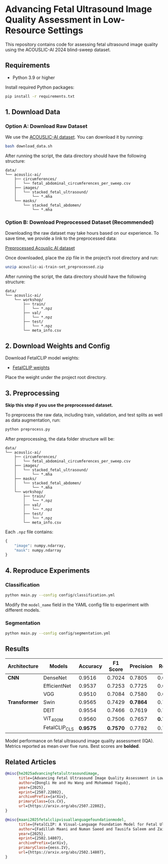 # Advancing Fetal Ultrasound Image Quality Assessment in Low-Resource Settings

This repository contains code for assessing fetal ultrasound image quality using the ACOUSLIC-AI 2024 blind-sweep dataset.


## Requirements

- Python 3.9 or higher

Install required Python packages:

```bash
pip install -r requirements.txt
```


## 1. Download Data

### Option A: Download Raw Dataset

We use the [ACOUSLIC-AI dataset](https://zenodo.org/records/12697994). You can download it by running:

```sh
bash download_data.sh
```

After running the script, the data directory should have the following structure:

```
data/
└── acouslic-ai/
    ├── circumferences/
    │   └── fetal_abdominal_circumferences_per_sweep.csv
    ├── images/
    │   └── stacked_fetal_ultrasound/
    │       └── *.mha
    └── masks/
        └── stacked_fetal_abdomen/
            └── *.mha
```

### Option B: Download Preprocessed Dataset (Recommended)
Downloading the raw dataset may take hours based on our experience. To save time, we provide a link to the preprocessed data:

[Preprocessed Acouslic AI dataset](https://mbzuaiac-my.sharepoint.com/:u:/g/personal/dongli_he_mbzuai_ac_ae/ERaJuil1b-pFqjfykMSb_oUB1lvFmLc_UGtA3pFqmCwHSQ?e=dOhbTA)

Once downloaded, place the zip file in the project’s root directory and run:

```bash
unzip acouslic-ai-train-set_preprocessed.zip
```

After running the script, the data directory should have the following structure:

```
data/
└── acouslic-ai/
    └── workshop/
        ├── train/
        │   └── *.npz
        ├── val/
        │   └── *.npz
        ├── test/
        │   └── *.npz
        └── meta_info.csv
```

## 2. Download Weights and Config

Download FetalCLIP model weights:

- [FetalCLIP weights](https://mbzuaiac-my.sharepoint.com/:f:/g/personal/fadillah_maani_mbzuai_ac_ae/EspGREsyuOtEpxt36RoEUBoB6jtlsvPeoiDTBC1qX8WdZQ?e=uAbuyv)

Place the weight under the project root directory.

## 3. Preprocessing

**Skip this step if you use the preprocessed dataset.**

To preprocess the raw data, including train, validation, and test splits as well as data augmentation, run:

```bash
python preprocess.py
```

After preprocessing, the data folder structure will be:

```
data/
└── acouslic-ai/
    ├── circumferences/
    │   └── fetal_abdominal_circumferences_per_sweep.csv
    ├── images/
    │   └── stacked_fetal_ultrasound/
    │       └── *.mha
    ├── masks/
    │   └── stacked_fetal_abdomen/
    │       └── *.mha
    └── workshop/
        ├── train/
        │   └── *.npz
        ├── val/
        │   └── *.npz
        ├── test/
        │   └── *.npz
        └── meta_info.csv
```


Each `.npz` file contains:

```python
{
    "image": numpy.ndarray,
    "mask": numpy.ndarray
}
```

## 4. Reproduce Experiments

### Classification

```bash
python main.py --config config/classification.yml
```

Modify the `model_name` field in the YAML config file to experiment with different models.

### Segmentation

```bash
python main.py --config config/segmentation.yml
```

## Results
| Architecture    | Models                  | Accuracy    | F1 Score    | Precision    | Recall      | # Trainable<br>Parameters |
|-----------------|-------------------------|-------------|-------------|--------------|-------------|-------|
| **CNN**         | DenseNet                | 0.9516      | 0.7024      | 0.7805       | 0.6420      | 7.0 M |
|                 | EfficientNet            | 0.9537      | 0.7253      | 0.7725       | 0.6855      | 4.0 M |
|                 | VGG                     | 0.9510      | 0.7084      | 0.7580       | 0.6671      | 134 M |
| **Transformer** | Swin                    | 0.9565      | 0.7429      | **0.7864**   | 0.7113      | 1.7 M |
|                 | DEIT                    | 0.9554      | 0.7466      | 0.7619       | 0.7363      | 2.4 M |
|                 | ViT<sub>400M</sub>      | 0.9560      | 0.7506      | 0.7657       | **0.7417**  | 2.4 M |
|                 | FetalCLIP<sub>CLS</sub> | **0.9575**  | **0.7570**  | 0.7782       | 0.7397      | 2.4 M |

Model performance on fetal ultrasound image quality assessment (IQA). Metrics reported as mean over five runs. Best scores are **bolded**.

## Related Articles

```bibtex
@misc{he2025advancingfetalultrasoundimage,
      title={Advancing Fetal Ultrasound Image Quality Assessment in Low-Resource Settings}, 
      author={Dongli He and Hu Wang and Mohammad Yaqub},
      year={2025},
      eprint={2507.22802},
      archivePrefix={arXiv},
      primaryClass={cs.CV},
      url={https://arxiv.org/abs/2507.22802}, 
}
```
```bibtex
@misc{maani2025fetalclipvisuallanguagefoundationmodel,
      title={FetalCLIP: A Visual-Language Foundation Model for Fetal Ultrasound Image Analysis}, 
      author={Fadillah Maani and Numan Saeed and Tausifa Saleem and Zaid Farooq and Hussain Alasmawi and Werner Diehl and Ameera Mohammad and Gareth Waring and Saudabi Valappi and Leanne Bricker and Mohammad Yaqub},
      year={2025},
      eprint={2502.14807},
      archivePrefix={arXiv},
      primaryClass={eess.IV},
      url={https://arxiv.org/abs/2502.14807}, 
}
```
